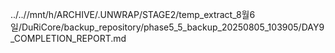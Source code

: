 ../..//mnt/h/ARCHIVE/.UNWRAP/STAGE2/temp_extract_8월6일/DuRiCore/backup_repository/phase5_5_backup_20250805_103905/DAY9_COMPLETION_REPORT.md